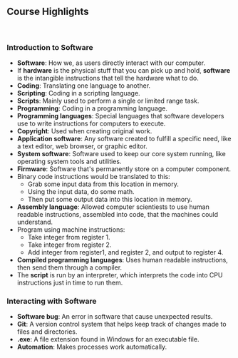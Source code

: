 ## Course Highlights

<br>

### Introduction to Software

* **Software**: How we, as users directly interact with our computer.
* If **hardware** is the physical stuff that you can pick up and hold, **software** is the intangible instructions that tell the hardware what to do.
* **Coding**: Translating one language to another.
* **Scripting**: Coding in a scripting language.
* **Scripts**: Mainly used to perform a single or limited range task.
* **Programming**: Coding in a programming language.
* **Programming languages**: Special languages that software developers use to write instructions for computers to execute.
* **Copyright**: Used when creating original work.
* **Application software**: Any software created to fulfill a specific need, like a text editor, web browser, or graphic editor.
* **System software**: Software used to keep our core system running, like operating system tools and utilities.
* **Firmware**: Software that's permanently store on a computer component.
* Binary code instructions would be translated to this:
  * Grab some input data from this location in memory.
  * Using the input data, do some math.
  * Then put some output data into this location in memory.
* **Assembly language**: Allowed computer scientiests to use human readable instructions, assembled into code, that the machines could understand.
* Program using machine instructions:
  * Take integer from register 1.
  * Take integer from register 2.
  * Add integer from register1, and register 2, and output to register 4.
* **Compiled programming languages**: Uses human readable instructions, then send them through a compiler.
* The **script** is run by an interpreter, which interprets the code into CPU instructions just in time to run them.

### Interacting with Software

* **Software bug**: An error in software that cause unexpected results.
* **Git**: A version control system that helps keep track of changes made to files and directories.
* **.exe**: A file extension found in Windows for an executable file.
* **Automation**: Makes processes work automatically.
